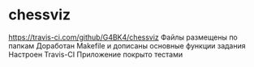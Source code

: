 # chessviz
https://travis-ci.com/github/G4BK4/chessviz
Файлы размещены по папкам
Доработан Makefile и дописаны основные функции задания
Настроен Travis-CI
Приложение покрыто тестами
